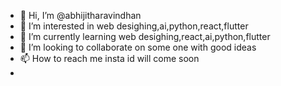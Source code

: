 - 👋 Hi, I’m @abhijitharavindhan
- 👀 I’m interested in web desighing,ai,python,react,flutter
- 🌱 I’m currently learning  web desighing,react,ai,python,flutter
- 💞️ I’m looking to collaborate on some one with good ideas
- 📫 How to reach me insta id will come soon
- 

<!---
abhijitharavindhan/abhijitharavindhan is a ✨ special ✨ repository because its `README.md` (this file) appears on your GitHub profile.
You can click the Preview link to take a look at your changes.
--->
